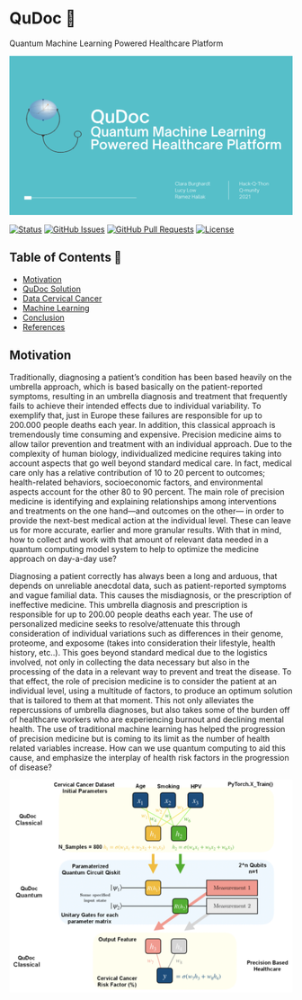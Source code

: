 # QuDoc &#x1F537;
Quantum Machine Learning Powered Healthcare Platform

  ![](https://github.com/lucylow/Hack-Q-Thon/blob/main/Screen%20Shot%202021-05-30%20at%204.01.41%20PM.png)

<div>
  
  [![Status](https://img.shields.io/badge/status-work--in--progress-success.svg)]()
  [![GitHub Issues](https://img.shields.io/github/issues/lucylow/Hack-Q-Thon.svg)](https://github.com/lucylow/Mrs.Robot/issues)
  [![GitHub Pull Requests](https://img.shields.io/github/issues-pr/lucylow/Hack-Q-Thon.svg)](https://github.com/lucylow/b00m-h3adsh0t/pulls)
  [![License](https://img.shields.io/bower/l/bootstrap)]()

</div>

## Table of Contents &#x1F537;

* [Motivation](https://github.com/lucylow/b00m-h3adsh0t#motivation)
* [QuDoc Solution](https://github.com/lucylow/b00m-h3adsh0t#aimbot-neural-network-)
* [Data Cervical Cancer ](https://github.com/lucylow/b00m-h3adsh0t#neural-network-model-training-recognition-)
* [Machine Learning](https://github.com/lucylow/b00m-h3adsh0t#how-a-normal-aimbot-works-)
* [Conclusion](https://github.com/lucylow/b00m-h3adsh0t#conclusion-) 
* [References](https://github.com/lucylow/b00m-h3adsh0t#references-) 

## Motivation
Traditionally, diagnosing a patient’s condition has been based heavily on the umbrella approach, which is based basically on the patient-reported symptoms, resulting in an umbrella diagnosis and treatment that frequently fails to achieve their intended effects due to individual variability. To exemplify that, just in Europe these failures are responsible for up to 200.000 people deaths each year. In addition, this classical approach is tremendously time consuming and expensive. Precision medicine aims to allow tailor prevention and treatment with an individual approach. Due to the complexity of human biology, individualized medicine requires taking into account aspects that go well beyond standard medical care. In fact, medical care only has a relative contribution of 10 to 20 percent to outcomes; health-related behaviors, socioeconomic factors, and environmental aspects account for the other 80 to 90 percent. The main role of precision medicine is identifying and explaining relationships among interventions and treatments on the one hand—and outcomes on the other— in order to provide the next-best medical action at the individual level. These can leave us for more accurate, earlier and more granular results. With that in mind, how to collect and work with that amount of relevant data needed in a quantum computing model system to help to optimize the medicine approach on day-a-day use?

Diagnosing a patient correctly has always been a long and arduous, that depends on unreliable anecdotal data, such as patient-reported symptoms and vague familial data. This causes the misdiagnosis, or the prescription of ineffective medicine. This umbrella diagnosis and prescription is responsible for up to 200.00 people deaths each year. The use of personalized medicine seeks to resolve/attenuate this through consideration of individual variations such as differences in their genome, proteome, and exposome (takes into consideration their lifestyle, health history, etc..). This goes beyond standard medical due to the logistics involved, not only in collecting the data necessary but also in the processing of the data in a relevant way to prevent and treat the disease. To that effect, the role of precision medicine is to consider the patient at an individual level, using a multitude of factors, to produce an optimum solution that is tailored to them at that moment. This not only alleviates the repercussions of umbrella diagnoses, but also takes some of the burden off of healthcare workers who are experiencing burnout and declining mental health. The use of traditional machine learning has helped the progression of precision medicine but is coming to its limit as the number of health related variables increase. How can we use quantum computing to aid this cause, and emphasize the interplay of health risk factors in the progression of disease?

  

  ![](https://github.com/lucylow/Hack-Q-Thon/blob/main/Screen%20Shot%202021-05-30%20at%204.02.02%20PM.png)

